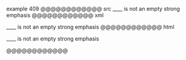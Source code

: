 example 409
@@@@@@@@@@@@ src
____ is not an empty strong emphasis
@@@@@@@@@@@@ xml
<?xml version="1.0" encoding="UTF-8"?>
<!DOCTYPE document SYSTEM "CommonMark.dtd">
<document xmlns="http://commonmark.org/xml/1.0">
  <paragraph>
    <text>____ is not an empty strong emphasis</text>
  </paragraph>
</document>
@@@@@@@@@@@@ html
<p>____ is not an empty strong emphasis</p>
@@@@@@@@@@@@
